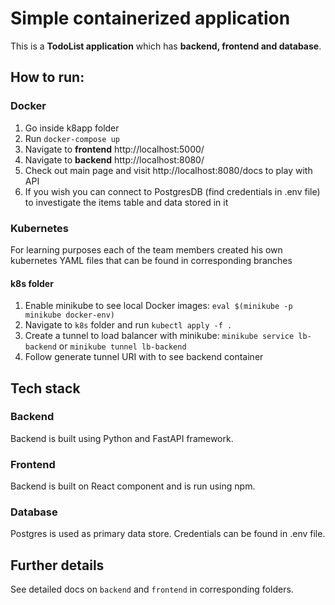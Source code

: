 # Simple containerized application

This is a **TodoList application** which has **backend, frontend and database**.

## How to run:

### Docker

1) Go inside k8app folder
2) Run ```docker-compose up```
3) Navigate to **frontend** http://localhost:5000/
3) Navigate to **backend** http://localhost:8080/
4) Check out main page and visit http://localhost:8080/docs to play with API
5) If you wish you can connect to PostgresDB (find credentials in .env file) to investigate the items table and data
   stored in it

### Kubernetes

For learning purposes each of the team members created his own kubernetes YAML files that can be found in corresponding
branches

#### k8s folder

1) Enable minikube to see local Docker images: ```eval $(minikube -p minikube docker-env) ```
2) Navigate to ```k8s``` folder and run ```kubectl apply -f .```
3) Create a tunnel to load balancer with minikube: ```minikube service lb-backend``` or ```minikube tunnel lb-backend```
4) Follow generate tunnel URI with to see backend container

## Tech stack

### Backend

Backend is built using Python and FastAPI framework.

### Frontend

Backend is built on React component and is run using npm.

### Database

Postgres is used as primary data store. Credentials can be found in .env file.

## Further details

See detailed docs on ```backend``` and ```frontend``` in corresponding folders.